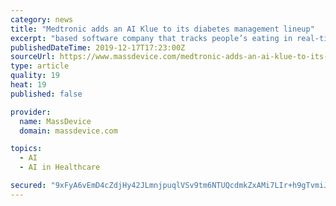 ```yaml
---
category: news
title: "Medtronic adds an AI Klue to its diabetes management lineup"
excerpt: "based software company that tracks people’s eating in real-time and analyzes it with artificial intelligence (AI) to help control diabetes ... The CT systems are designed for radiation therapy planning and are members of the company’s Somatom go. platform of devices. Siemens Healthineers’ platform uses hardware and software components ..."
publishedDateTime: 2019-12-17T17:23:00Z
sourceUrl: https://www.massdevice.com/medtronic-adds-an-ai-klue-to-its-diabetes-management-lineup/
type: article
quality: 19
heat: 19
published: false

provider:
  name: MassDevice
  domain: massdevice.com

topics:
  - AI
  - AI in Healthcare

secured: "9xFyA6vEmD4cZdjHy42JLmnjpuqlVSv9tm6NTUQcdmkZxAMi7LIr+h9gTvmiJ5jwlJEHSqdqvDDsUJLM7xNd1fCshGfHlaGn+9XHR2kFXAL1IykyIJ86a07jr/brMC5n6ptbg3r4HTi45nPsfBUo2wegTn72MhYMAJWeSWTMgsa0XuoWIZ583cw9a6/p2UbtMiUuCprOTrobdQblHWdOXr4XkZzPXp5Ta50ohvpyKEPzWHhAfaaLhS13nFse6WMwmJ994n4aA4faAut7QS/bhQ==;00J/65TSDKY/9KFFBdODMA=="
---
```


